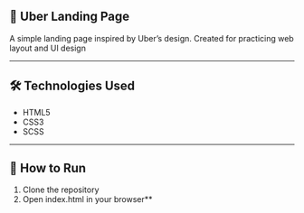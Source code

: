 ## **🚗 Uber Landing Page**

A simple landing page inspired by Uber’s design. Created for practicing web layout and UI design

---

## **🛠 Technologies Used**

- HTML5  
- CSS3  
- SCSS

---

## **🚀 How to Run**
1. Clone the repository
2. Open index.html in your browser**


